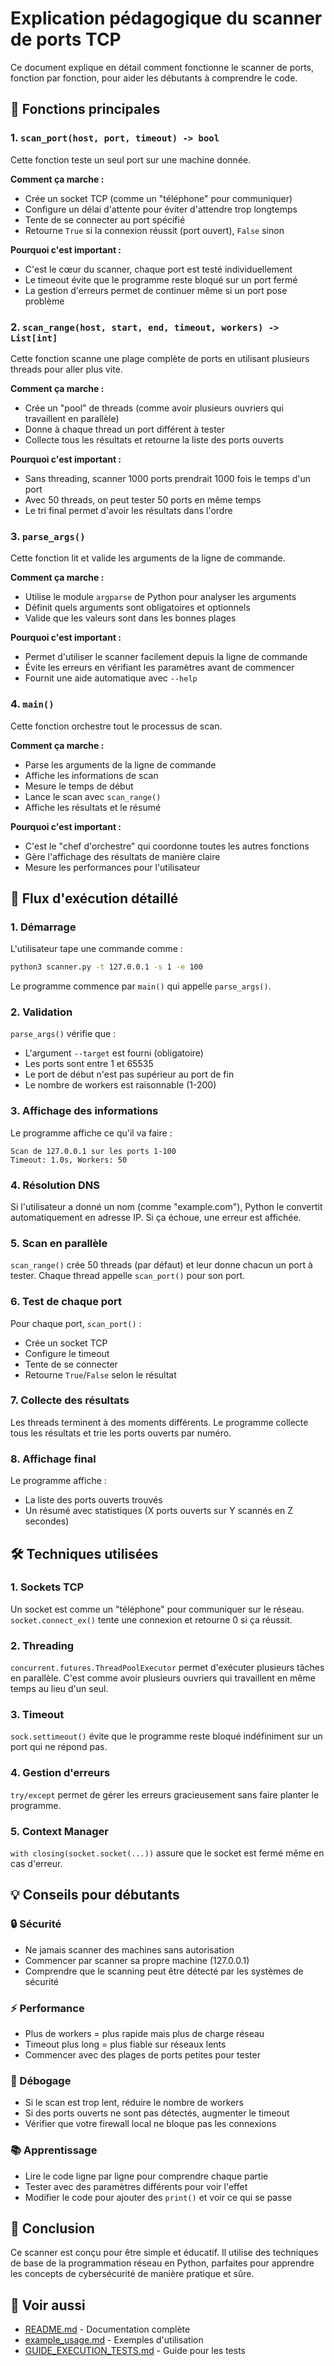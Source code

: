 # Explication pédagogique du scanner de ports TCP

Ce document explique en détail comment fonctionne le scanner de ports, fonction par fonction, pour aider les débutants à comprendre le code.

## 🔧 Fonctions principales

### 1. `scan_port(host, port, timeout) -> bool`

Cette fonction teste un seul port sur une machine donnée.

**Comment ça marche :**
- Crée un socket TCP (comme un "téléphone" pour communiquer)
- Configure un délai d'attente pour éviter d'attendre trop longtemps
- Tente de se connecter au port spécifié
- Retourne `True` si la connexion réussit (port ouvert), `False` sinon

**Pourquoi c'est important :**
- C'est le cœur du scanner, chaque port est testé individuellement
- Le timeout évite que le programme reste bloqué sur un port fermé
- La gestion d'erreurs permet de continuer même si un port pose problème

### 2. `scan_range(host, start, end, timeout, workers) -> List[int]`

Cette fonction scanne une plage complète de ports en utilisant plusieurs threads pour aller plus vite.

**Comment ça marche :**
- Crée un "pool" de threads (comme avoir plusieurs ouvriers qui travaillent en parallèle)
- Donne à chaque thread un port différent à tester
- Collecte tous les résultats et retourne la liste des ports ouverts

**Pourquoi c'est important :**
- Sans threading, scanner 1000 ports prendrait 1000 fois le temps d'un port
- Avec 50 threads, on peut tester 50 ports en même temps
- Le tri final permet d'avoir les résultats dans l'ordre

### 3. `parse_args()`

Cette fonction lit et valide les arguments de la ligne de commande.

**Comment ça marche :**
- Utilise le module `argparse` de Python pour analyser les arguments
- Définit quels arguments sont obligatoires et optionnels
- Valide que les valeurs sont dans les bonnes plages

**Pourquoi c'est important :**
- Permet d'utiliser le scanner facilement depuis la ligne de commande
- Évite les erreurs en vérifiant les paramètres avant de commencer
- Fournit une aide automatique avec `--help`

### 4. `main()`

Cette fonction orchestre tout le processus de scan.

**Comment ça marche :**
- Parse les arguments de la ligne de commande
- Affiche les informations de scan
- Mesure le temps de début
- Lance le scan avec `scan_range()`
- Affiche les résultats et le résumé

**Pourquoi c'est important :**
- C'est le "chef d'orchestre" qui coordonne toutes les autres fonctions
- Gère l'affichage des résultats de manière claire
- Mesure les performances pour l'utilisateur

## 🔄 Flux d'exécution détaillé

### 1. **Démarrage**
L'utilisateur tape une commande comme :
```bash
python3 scanner.py -t 127.0.0.1 -s 1 -e 100
```

Le programme commence par `main()` qui appelle `parse_args()`.

### 2. **Validation**
`parse_args()` vérifie que :
- L'argument `--target` est fourni (obligatoire)
- Les ports sont entre 1 et 65535
- Le port de début n'est pas supérieur au port de fin
- Le nombre de workers est raisonnable (1-200)

### 3. **Affichage des informations**
Le programme affiche ce qu'il va faire :
```
Scan de 127.0.0.1 sur les ports 1-100
Timeout: 1.0s, Workers: 50
```

### 4. **Résolution DNS**
Si l'utilisateur a donné un nom (comme "example.com"), Python le convertit automatiquement en adresse IP. Si ça échoue, une erreur est affichée.

### 5. **Scan en parallèle**
`scan_range()` crée 50 threads (par défaut) et leur donne chacun un port à tester. Chaque thread appelle `scan_port()` pour son port.

### 6. **Test de chaque port**
Pour chaque port, `scan_port()` :
- Crée un socket TCP
- Configure le timeout
- Tente de se connecter
- Retourne `True`/`False` selon le résultat

### 7. **Collecte des résultats**
Les threads terminent à des moments différents. Le programme collecte tous les résultats et trie les ports ouverts par numéro.

### 8. **Affichage final**
Le programme affiche :
- La liste des ports ouverts trouvés
- Un résumé avec statistiques (X ports ouverts sur Y scannés en Z secondes)

## 🛠️ Techniques utilisées

### 1. **Sockets TCP**
Un socket est comme un "téléphone" pour communiquer sur le réseau.
`socket.connect_ex()` tente une connexion et retourne 0 si ça réussit.

### 2. **Threading**
`concurrent.futures.ThreadPoolExecutor` permet d'exécuter plusieurs tâches en parallèle. C'est comme avoir plusieurs ouvriers qui travaillent en même temps au lieu d'un seul.

### 3. **Timeout**
`sock.settimeout()` évite que le programme reste bloqué indéfiniment sur un port qui ne répond pas.

### 4. **Gestion d'erreurs**
`try/except` permet de gérer les erreurs gracieusement sans faire planter le programme.

### 5. **Context Manager**
`with closing(socket.socket(...))` assure que le socket est fermé même en cas d'erreur.

## 💡 Conseils pour débutants

### 🔒 Sécurité
- Ne jamais scanner des machines sans autorisation
- Commencer par scanner sa propre machine (127.0.0.1)
- Comprendre que le scanning peut être détecté par les systèmes de sécurité

### ⚡ Performance
- Plus de workers = plus rapide mais plus de charge réseau
- Timeout plus long = plus fiable sur réseaux lents
- Commencer avec des plages de ports petites pour tester

### 🐛 Débogage
- Si le scan est trop lent, réduire le nombre de workers
- Si des ports ouverts ne sont pas détectés, augmenter le timeout
- Vérifier que votre firewall local ne bloque pas les connexions

### 📚 Apprentissage
- Lire le code ligne par ligne pour comprendre chaque partie
- Tester avec des paramètres différents pour voir l'effet
- Modifier le code pour ajouter des `print()` et voir ce qui se passe

## 🎯 Conclusion

Ce scanner est conçu pour être simple et éducatif. Il utilise des techniques de base de la programmation réseau en Python, parfaites pour apprendre les concepts de cybersécurité de manière pratique et sûre.

## 🔗 Voir aussi

- [README.md](README.md) - Documentation complète
- [example_usage.md](example_usage.md) - Exemples d'utilisation
- [GUIDE_EXECUTION_TESTS.md](GUIDE_EXECUTION_TESTS.md) - Guide pour les tests
